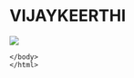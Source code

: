 <html lang="en">
<head>
    <meta charset="UTF-8">
    <meta name="viewport" content="width=device-width, initial-scale=1.0">
    <title>Document</title>
    <link rel="stylesheet" href="style.css">
</head>
<body>
    <h1>VIJAYKEERTHI</h1>
    <img src="vijay.jpg" class="left">

    </body>
    </html>
